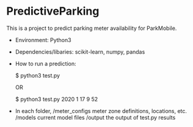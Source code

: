 # PredictiveParking
This is a project to predict parking meter availability for ParkMobile.
- Environment: Python3
- Dependencies/libaries: scikit-learn, numpy, pandas
- How to run a prediction:

	$ python3 test.py

	OR

	$ python3 test.py 2020 1 17 9 52

- In each folder,
	/meter_configs	meter zone definitions, locations, etc.
	/models		current model files
	/output		the output of test.py results

